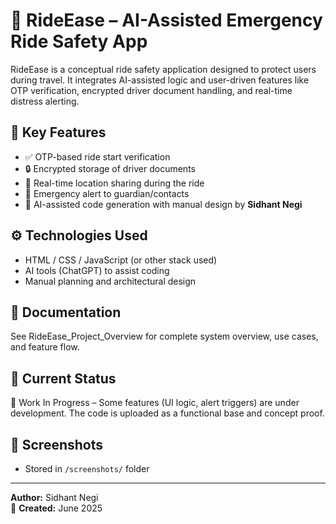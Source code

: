 # 🚨 RideEase – AI-Assisted Emergency Ride Safety App

RideEase is a conceptual ride safety application designed to protect users during travel. It integrates AI-assisted logic and user-driven features like OTP verification, encrypted driver document handling, and real-time distress alerting.

## 🔐 Key Features
- ✅ OTP-based ride start verification
- 🔒 Encrypted storage of driver documents
- 📍 Real-time location sharing during the ride
- 📢 Emergency alert to guardian/contacts
- 📂 AI-assisted code generation with manual design by **Sidhant Negi**

## ⚙️ Technologies Used
- HTML / CSS / JavaScript (or other stack used)
- AI tools (ChatGPT) to assist coding
- Manual planning and architectural design

## 📄 Documentation
See RideEase_Project_Overview for complete system overview, use cases, and feature flow.

## 🧪 Current Status
🚧 Work In Progress – Some features (UI logic, alert triggers) are under development. The code is uploaded as a functional base and concept proof.

## 📸 Screenshots
- Stored in `/screenshots/` folder

---

**Author:** Sidhant Negi  
📅 **Created:** June 2025  
